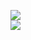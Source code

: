 [![](https://img.shields.io/badge/Made%20With-Github%20Spray-lightgrey.svg?style=for-the-badge&logo=github)](https://github.com/Annihil/github-spray#26051)  
[![](https://i.imgur.com/2DrTn0Z.gif)](https://github.com/Annihil/github-spray)